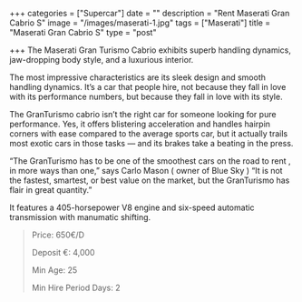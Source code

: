 +++
categories = ["Supercar"]
date = ""
description = "Rent Maserati Gran Cabrio S"
image = "/images/maserati-1.jpg"
tags = ["Maserati"]
title = "Maserati Gran Cabrio S"
type = "post"

+++
The Maserati Gran Turismo Cabrio exhibits superb handling dynamics, jaw-dropping body style, and a luxurious interior.

The most impressive characteristics are its sleek design and smooth handling dynamics. It’s a car that people hire, not because they fall in love with its performance numbers, but because they fall in love with its style.

The GranTurismo cabrio isn’t the right car for someone looking for pure performance. Yes, it offers blistering acceleration and handles hairpin corners with ease compared to the average sports car, but it actually trails most exotic cars in those tasks — and its brakes take a beating in the press.

“The GranTurismo has to be one of the smoothest cars on the road to rent , in more ways than one,” says Carlo Mason ( owner of Blue Sky ) “It is not the fastest, smartest, or best value on the market, but the GranTurismo has flair in great quantity.”

It features a 405-horsepower V8 engine and six-speed automatic transmission with manumatic shifting.

> Price: 650€/D
>
> Deposit €: 4,000
>
> Min Age: 25
>
> Min Hire Period Days: 2
